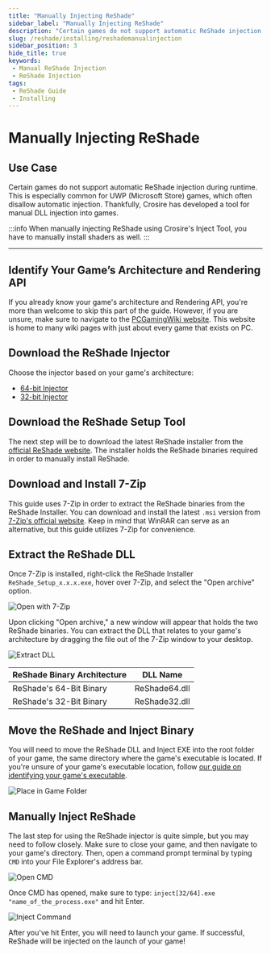 ```yaml
---
title: "Manually Injecting ReShade"
sidebar_label: "Manually Injecting ReShade"
description: "Certain games do not support automatic ReShade injection during runtime. This is especially common for UWP (Microsoft Store) games, which often disallow automatic injection."
slug: /reshade/installing/reshademanualinjection
sidebar_position: 3
hide_title: true
keywords: 
 - Manual ReShade Injection
 - ReShade Injection
tags:
 - ReShade Guide
 - Installing
---
```


# Manually Injecting ReShade

## Use Case
Certain games do not support automatic ReShade injection during runtime. This is especially common for UWP (Microsoft Store) games, which often disallow automatic injection. Thankfully, Crosire has developed a tool for manual DLL injection into games.

:::info
When manually injecting ReShade using Crosire's Inject Tool, you have to manually install shaders as well.
:::

---

## Identify Your Game’s Architecture and Rendering API

If you already know your game's architecture and Rendering API, you're more than welcome to skip this part of the guide. However, if you are unsure, make sure to navigate to the [PCGamingWiki website](https://www.pcgamingwiki.com/wiki/Home). This website is home to many wiki pages with just about every game that exists on PC.

## Download the ReShade Injector

Choose the injector based on your game's architecture:

* [64-bit Injector](https://reshade.me/downloads/inject64.exe)
* [32-bit Injector](https://reshade.me/downloads/inject32.exe)

## Download the ReShade Setup Tool

The next step will be to download the latest ReShade installer from the [official ReShade website](https://reshade.me). The installer holds the ReShade binaries required in order to manually install ReShade.

## Download and Install 7-Zip

This guide uses 7-Zip in order to extract the ReShade binaries from the ReShade Installer. You can download and install the latest `.msi` version from [7-Zip's official website](https://www.7-zip.org/download.html). Keep in mind that WinRAR can serve as an alternative, but this guide utilizes 7-Zip for convenience.

## Extract the ReShade DLL

Once 7-Zip is installed, right-click the ReShade Installer `ReShade_Setup_x.x.x.exe`, hover over 7-Zip, and select the "Open archive" option.

![Open with 7-Zip](https://assets.martysmods.com/additionalguides/reshade/setupopenwith7zip.webp)

Upon clicking "Open archive," a new window will appear that holds the two ReShade binaries. You can extract the DLL that relates to your game's architecture by dragging the file out of the 7-Zip window to your desktop.

![Extract DLL](https://assets.martysmods.com/additionalguides/reshade/setup7zipbinaries.webp)

| ReShade Binary Architecture | DLL Name      |
|-----------------------------|---------------|
| ReShade's 64-Bit Binary     | ReShade64.dll |
| ReShade's 32-Bit Binary     | ReShade32.dll |

## Move the ReShade and Inject Binary

You will need to move the ReShade DLL and Inject EXE into the root folder of your game, the same directory where the game's executable is located. If you're unsure of your game's executable location, follow [our guide on identifying your game's executable](/additionalguides/03findgameexecutable).

![Place in Game Folder](https://assets.martysmods.com/additionalguides/reshade/extractedbinaryingamedirectoryreshade32.dll.webp)

## Manually Inject ReShade

The last step for using the ReShade injector is quite simple, but you may need to follow closely. Make sure to close your game, and then navigate to your game's directory. Then, open a command prompt terminal by typing `CMD` into your File Explorer's address bar.

![Open CMD](https://assets.martysmods.com/additionalguides/reshade/extractedbinaryingamedirectorycmdaddressbar.webp)

Once CMD has opened, make sure to type: `inject[32/64].exe "name_of_the_process.exe"` and hit Enter.

![Inject Command](https://assets.martysmods.com/additionalguides/reshade/terminalinjectionparametersinject32.exe.webp)

After you've hit Enter, you will need to launch your game. If successful, ReShade will be injected on the launch of your game!